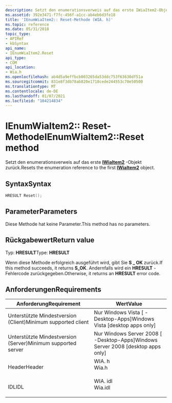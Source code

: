 ```yaml
---
description: Setzt den enumerationsverweis auf das erste IWiaItem2-Objekt zurück.
ms.assetid: 392e3471-f7fc-456f-a1cc-ab4eb6d3fe18
title: 'IEnumWiaItem2:: Reset-Methode (WIA. h)'
ms.topic: reference
ms.date: 05/31/2018
topic_type:
- APIRef
- kbSyntax
api_name:
- IEnumWiaItem2.Reset
api_type:
- COM
api_location:
- Wia.h
ms.openlocfilehash: ab4d5a9effbcb003265da53ddc753f63630df51a
ms.sourcegitcommit: 831e8f3db78ab820e1710cede244553c70e50500
ms.translationtype: MT
ms.contentlocale: de-DE
ms.lasthandoff: 01/07/2021
ms.locfileid: "104214834"
---
```

# <a name="ienumwiaitem2reset-method"></a><span data-ttu-id="4bd6c-103">IEnumWiaItem2:: Reset-Methode</span><span class="sxs-lookup"><span data-stu-id="4bd6c-103">IEnumWiaItem2::Reset method</span></span>

<span data-ttu-id="4bd6c-104">Setzt den enumerationsverweis auf das erste [**IWiaItem2**](-wia-iwiaitem2.md) -Objekt zurück.</span><span class="sxs-lookup"><span data-stu-id="4bd6c-104">Resets the enumeration reference to the first [**IWiaItem2**](-wia-iwiaitem2.md) object.</span></span>

## <a name="syntax"></a><span data-ttu-id="4bd6c-105">Syntax</span><span class="sxs-lookup"><span data-stu-id="4bd6c-105">Syntax</span></span>


```C++
HRESULT Reset();
```



## <a name="parameters"></a><span data-ttu-id="4bd6c-106">Parameter</span><span class="sxs-lookup"><span data-stu-id="4bd6c-106">Parameters</span></span>

<span data-ttu-id="4bd6c-107">Diese Methode hat keine Parameter.</span><span class="sxs-lookup"><span data-stu-id="4bd6c-107">This method has no parameters.</span></span>

## <a name="return-value"></a><span data-ttu-id="4bd6c-108">Rückgabewert</span><span class="sxs-lookup"><span data-stu-id="4bd6c-108">Return value</span></span>

<span data-ttu-id="4bd6c-109">Typ: **HRESULT**</span><span class="sxs-lookup"><span data-stu-id="4bd6c-109">Type: **HRESULT**</span></span>

<span data-ttu-id="4bd6c-110">Wenn diese Methode erfolgreich ausgeführt wird, gibt Sie **S \_ OK** zurück.</span><span class="sxs-lookup"><span data-stu-id="4bd6c-110">If this method succeeds, it returns **S\_OK**.</span></span> <span data-ttu-id="4bd6c-111">Andernfalls wird ein **HRESULT** -Fehlercode zurückgegeben.</span><span class="sxs-lookup"><span data-stu-id="4bd6c-111">Otherwise, it returns an **HRESULT** error code.</span></span>

## <a name="requirements"></a><span data-ttu-id="4bd6c-112">Anforderungen</span><span class="sxs-lookup"><span data-stu-id="4bd6c-112">Requirements</span></span>



| <span data-ttu-id="4bd6c-113">Anforderung</span><span class="sxs-lookup"><span data-stu-id="4bd6c-113">Requirement</span></span> | <span data-ttu-id="4bd6c-114">Wert</span><span class="sxs-lookup"><span data-stu-id="4bd6c-114">Value</span></span> |
|-------------------------------------|------------------------------------------------------------------------------------|
| <span data-ttu-id="4bd6c-115">Unterstützte Mindestversion (Client)</span><span class="sxs-lookup"><span data-stu-id="4bd6c-115">Minimum supported client</span></span><br/> | <span data-ttu-id="4bd6c-116">Nur Windows Vista \[ -Desktop-Apps\]</span><span class="sxs-lookup"><span data-stu-id="4bd6c-116">Windows Vista \[desktop apps only\]</span></span><br/>                                     |
| <span data-ttu-id="4bd6c-117">Unterstützte Mindestversion (Server)</span><span class="sxs-lookup"><span data-stu-id="4bd6c-117">Minimum supported server</span></span><br/> | <span data-ttu-id="4bd6c-118">Nur Windows Server 2008 \[ -Desktop-Apps\]</span><span class="sxs-lookup"><span data-stu-id="4bd6c-118">Windows Server 2008 \[desktop apps only\]</span></span><br/>                               |
| <span data-ttu-id="4bd6c-119">Header</span><span class="sxs-lookup"><span data-stu-id="4bd6c-119">Header</span></span><br/>                   | <dl> <span data-ttu-id="4bd6c-120"><dt>WIA. h</dt></span><span class="sxs-lookup"><span data-stu-id="4bd6c-120"><dt>Wia.h</dt></span></span> </dl>   |
| <span data-ttu-id="4bd6c-121">IDL</span><span class="sxs-lookup"><span data-stu-id="4bd6c-121">IDL</span></span><br/>                      | <dl> <span data-ttu-id="4bd6c-122"><dt>WIA. idl</dt></span><span class="sxs-lookup"><span data-stu-id="4bd6c-122"><dt>Wia.idl</dt></span></span> </dl> |



 

 




